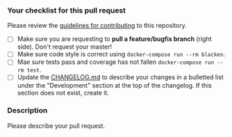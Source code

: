 ### Your checklist for this pull request

Please review the [guidelines for contributing](../CONTRIBUTING.md) to this repository.

- [ ] Make sure you are requesting to **pull a feature/bugfix branch** (right side). Don't request your master!
- [ ] Make sure code style is correct using `docker-compose run --rm blacken`.
- [ ] Mae sure tests pass and coverage has not fallen `docker-compose run --rm test`.
- [ ] Update the [CHANGELOG.md](../CHANGELOG.md) to describe your changes in a bulletted list under the "Development" section at the top of the changelog. If this section does not exist, create it.

### Description

Please describe your pull request.
